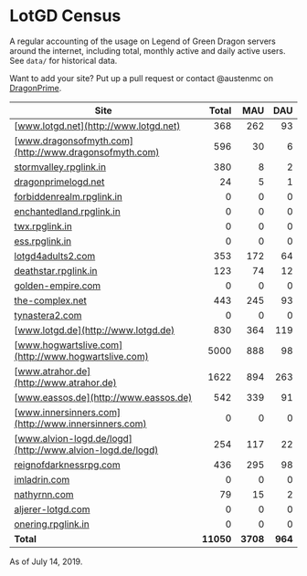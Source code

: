 # LotGD Census
A regular accounting of the usage on Legend of Green Dragon servers around the internet, including total, monthly active and daily active users. See `data/` for historical data.

Want to add your site? Put up a pull request or contact @austenmc on [DragonPrime](http://dragonprime.net).


Site | Total | MAU | DAU
--- | ---:| ---:| ---:
[www.lotgd.net](http://www.lotgd.net)|368|262|93
[www.dragonsofmyth.com](http://www.dragonsofmyth.com)|596|30|6
[stormvalley.rpglink.in](http://stormvalley.rpglink.in)|380|8|2
[dragonprimelogd.net](http://dragonprimelogd.net)|24|5|1
[forbiddenrealm.rpglink.in](http://forbiddenrealm.rpglink.in)|0|0|0
[enchantedland.rpglink.in](http://enchantedland.rpglink.in)|0|0|0
[twx.rpglink.in](http://twx.rpglink.in)|0|0|0
[ess.rpglink.in](http://ess.rpglink.in)|0|0|0
[lotgd4adults2.com](http://lotgd4adults2.com)|353|172|64
[deathstar.rpglink.in](http://deathstar.rpglink.in)|123|74|12
[golden-empire.com](http://golden-empire.com)|0|0|0
[the-complex.net](http://the-complex.net)|443|245|93
[tynastera2.com](http://tynastera2.com)|0|0|0
[www.lotgd.de](http://www.lotgd.de)|830|364|119
[www.hogwartslive.com](http://www.hogwartslive.com)|5000|888|98
[www.atrahor.de](http://www.atrahor.de)|1622|894|263
[www.eassos.de](http://www.eassos.de)|542|339|91
[www.innersinners.com](http://www.innersinners.com)|0|0|0
[www.alvion-logd.de/logd](http://www.alvion-logd.de/logd)|254|117|22
[reignofdarknessrpg.com](http://reignofdarknessrpg.com)|436|295|98
[imladrin.com](http://imladrin.com)|0|0|0
[nathyrnn.com](http://nathyrnn.com)|79|15|2
[aljerer-lotgd.com](http://aljerer-lotgd.com)|0|0|0
[onering.rpglink.in](http://onering.rpglink.in)|0|0|0
**Total**|**11050**|**3708**|**964**

As of July 14, 2019.
